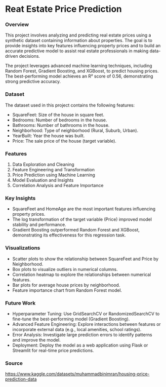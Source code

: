# Reat Estate Price Prediction

###  Overview

This project involves analyzing and predicting real estate prices using a synthetic dataset containing information about properties. The goal is to provide insights into key features influencing property prices and to build an accurate predictive model to assist real estate professionals in making data-driven decisions.

The project leverages advanced machine learning techniques, including Random Forest, Gradient Boosting, and XGBoost, to predict housing prices. The best-performing model achieves an R² score of 0.56, demonstrating strong predictive accuracy.

### Dataset

The dataset used in this project contains the following features:

- SquareFeet: Size of the house in square feet.
- Bedrooms: Number of bedrooms in the house.
- Bathrooms: Number of bathrooms in the house.
- Neighborhood: Type of neighborhood (Rural, Suburb, Urban).
- YearBuilt: Year the house was built.
- Price: The sale price of the house (target variable).

### Features

1. Data Exploration and Cleaning
2. Feature Engineering and Transformation
3. Price Prediction using Machine Learning
4. Model Evaluation and Insights
5. Correlation Analysis and Feature Importance

### Key Insights

- SquareFeet and HomeAge are the most important features influencing property prices.
- The log transformation of the target variable (Price) improved model stability and performance.
- Gradient Boosting outperformed Random Forest and XGBoost, demonstrating its effectiveness for this regression task.

### Visualizations

- Scatter plots to show the relationship between SquareFeet and Price by Neighborhood.
- Box plots to visualize outliers in numerical columns.
- Correlation heatmap to explore the relationships between numerical features.
- Bar plots for average house prices by neighborhood.
- Feature importance chart from Random Forest model.

### Future Work

- Hyperparameter Tuning: Use GridSearchCV or RandomizedSearchCV to fine-tune the best-performing model (Gradient Boosting).
- Advanced Feature Engineering: Explore interactions between features or incorporate external data (e.g., local amenities, school ratings).
- Error Analysis: Investigate large prediction errors to identify patterns and improve the model.
- Deployment: Deploy the model as a web application using Flask or Streamlit for real-time price predictions.

### Source

https://www.kaggle.com/datasets/muhammadbinimran/housing-price-prediction-data
